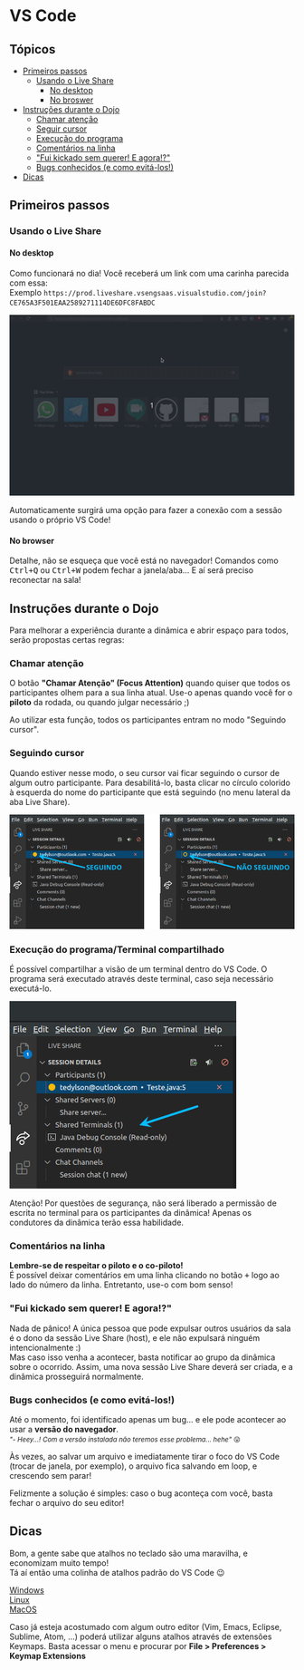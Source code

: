# VS Code

## Tópicos
- [Primeiros passos](#primeiros-passos)
    - [Usando o Live Share](#usando-o-live-share)
      - [No desktop](#no-desktop)
      - [No broswer](#no-browser)
- [Instruções durante o Dojo](#instruções-durante-o-dojo)
  - [Chamar atenção](#chamar-atenção)
  - [Seguir cursor](#seguir-cursor)
  - [Execução do programa](#execução-do-programa)
  - [Comentários na linha](#comentários-na-linha)
  - ["Fui kickado sem querer! E agora!?"](#fui-kickado-sem-querer-e-agora)
  - [Bugs conhecidos (e como evitá-los!)](#bugs-conhecidos-e-como-evitá-los)
- [Dicas](#dicas)

## Primeiros passos

### Usando o Live Share
#### No desktop
Como funcionará no dia! Você receberá um link com uma carinha parecida com essa:  
Exemplo `https://prod.liveshare.vsengsaas.visualstudio.com/join?CE765A3F501EAA2589271114DE6DFC8FABDC`

![Demo Live Share gif](imgs/liveshare-demo.gif)  

Automaticamente surgirá uma opção para fazer a conexão com a sessão usando o próprio VS Code!

#### No browser
Detalhe, não se esqueça que você está no navegador! Comandos como <kbd>Ctrl+Q</kbd> ou <kbd>Ctrl+W</kbd> podem fechar a janela/aba... E aí será preciso reconectar na sala!

## Instruções durante o Dojo
Para melhorar a experiência durante a dinâmica e abrir espaço para todos, serão propostas certas regras:
### Chamar atenção
O botão **"Chamar Atenção" (Focus Attention)** quando quiser que todos os participantes olhem para a sua linha atual. Use-o apenas quando você for o **piloto** da rodada, ou quando julgar necessário ;)

Ao utilizar esta função, todos os participantes entram no modo "Seguindo cursor".

### Seguindo cursor
Quando estiver nesse modo, o seu cursor vai ficar seguindo o cursor de algum outro participante. Para desabilitá-lo, basta clicar no círculo colorido à esquerda do nome do participante que está seguindo (no menu lateral da aba Live Share).

![seguindo cursor](imgs/follow.jpg)

### Execução do programa/Terminal compartilhado
É possível compartilhar a visão de um terminal dentro do VS Code. O programa será executado através deste terminal, caso seja necessário executá-lo.

![Terminal compartilhado](imgs/terminal.jpg)

Atenção! Por questões de segurança, não será liberado a permissão de escrita no terminal para os participantes da dinâmica! Apenas os condutores da dinâmica terão essa habilidade.

### Comentários na linha
**Lembre-se de respeitar o piloto e o co-piloto!**  
É possível deixar comentários em uma linha clicando no botão <kbd>+</kbd> logo ao lado do número da linha. Entretanto, use-o com bom senso!

### "Fui kickado sem querer! E agora!?"
Nada de pânico! A única pessoa que pode expulsar outros usuários da sala é o dono da sessão Live Share (host), e ele não expulsará ninguém intencionalmente :)  
Mas caso isso venha a acontecer, basta notificar ao grupo da dinâmica sobre o ocorrido. Assim, uma nova sessão Live Share deverá ser criada, e a dinâmica prosseguirá normalmente.

### Bugs conhecidos (e como evitá-los!)
Até o momento, foi identificado apenas um bug... e ele pode acontecer ao usar a **versão do navegador**.  
<small>_"- Heey...! Com a versão instalada não teremos esse problema... hehe"_ :stuck_out_tongue:</small>

Às vezes, ao salvar um arquivo e imediatamente tirar o foco do VS Code (trocar de janela, por exemplo), o arquivo fica salvando em loop, e crescendo sem parar!  

Felizmente a solução é simples: caso o bug aconteça com você, basta fechar o arquivo do seu editor!

## Dicas
Bom, a gente sabe que atalhos no teclado são uma maravilha, e economizam muito tempo!  
Tá aí então uma colinha de atalhos padrão do VS Code :wink:

[Windows](https://code.visualstudio.com/shortcuts/keyboard-shortcuts-windows.pdf)  
[Linux](https://code.visualstudio.com/shortcuts/keyboard-shortcuts-linux.pdf)  
[MacOS](https://code.visualstudio.com/shortcuts/keyboard-shortcuts-macos.pdf)

Caso já esteja acostumado com algum outro editor (Vim, Emacs, Eclipse, Sublime, Atom, ...) poderá utilizar alguns atalhos através de extensões Keymaps. Basta acessar o menu e procurar por **File > Preferences > Keymap Extensions**